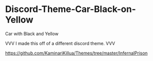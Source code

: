 # Discord-Theme-Car-Black-on-Yellow
Car with Black and Yellow

VVV I made this off of a different discord theme. VVV

https://github.com/KaminariKillua/Themes/tree/master/InfernalPrison
